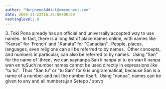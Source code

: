 ```yaml
---
author: "MorphemeAddict@wmconnect.com"
date: 2006-11-23T16:26:00+00:00
nestinglevel: 0
---
```

3\. Toki Pona already has an official and universally accepted way to use names.  In fact, there is a long list of place names online, with names like "Kanse" for 'French' and "Kanata" for "Canadian".  People, places, languages, even religions can all be referred to by names.  Other concepts, and numbers in particular, can also be referred to by names.  Using "San" for the name of 'three', we can saynanpa San li nanpa pi tu en wan li nanpa wan en tuSuch number names cannot be used directly in expressions like "tu tu".  Thus "San tu" or "tu San" for 6 is ungrammatical, because San is a name of a number and not the number itself.  Using "nanpa", names can be given to any and all numbers.jan Setepo / stevo